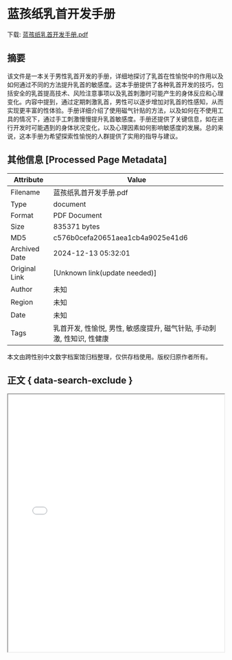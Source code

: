 # 蓝孩纸乳首开发手册

<!-- tcd_download_link -->
下载: [蓝孩纸乳首开发手册.pdf](蓝孩纸乳首开发手册.pdf)
<!-- tcd_download_link_end -->

## 摘要

<!-- tcd_abstract -->
该文件是一本关于男性乳首开发的手册，详细地探讨了乳首在性愉悦中的作用以及如何通过不同的方法提升乳首的敏感度。这本手册提供了各种乳首开发的技巧，包括安全的乳首提高技术、风险注意事项以及乳首刺激时可能产生的身体反应和心理变化。内容中提到，通过定期刺激乳首，男性可以逐步增加对乳首的性感知，从而实现更丰富的性体验。手册详细介绍了使用磁气针贴的方法，以及如何在不使用工具的情况下，通过手工刺激慢慢提升乳首敏感度。手册还提供了关键信息，如在进行开发时可能遇到的身体状况变化，以及心理因素如何影响敏感度的发展。总的来说，这本手册为希望探索性愉悦的人群提供了实用的指导与建议。

<!-- tcd_abstract_end -->

## 其他信息 [Processed Page Metadata]

| Attribute       | Value                                  |
|-----------------|----------------------------------------|
| Filename        | 蓝孩纸乳首开发手册.pdf                             |
| Type            | document                                 |
| Format          | PDF Document                               |
| Size            | 835371 bytes                           |
| MD5             | c576b0cefa20651aea1cb4a9025e41d6                                  |
| Archived Date   | 2024-12-13 05:32:01                             |
| Original Link   | [Unknown link(update needed)]                         |
| Author          | 未知                               |
| Region          | 未知                               |
| Date            | 未知                                 |
| Tags            | 乳首开发, 性愉悦, 男性, 敏感度提升, 磁气针贴, 手动刺激, 性知识, 性健康                                 |

本文由跨性别中文数字档案馆归档整理，仅供存档使用。版权归原作者所有。


## 正文 { data-search-exclude }

<!-- tcd_main_text -->
<iframe src="../蓝孩纸乳首开发手册.pdf" width="100%" height="600px">
    <p>无法显示PDF，请下载查看。</p>
</iframe>
<!-- tcd_main_text_end -->

